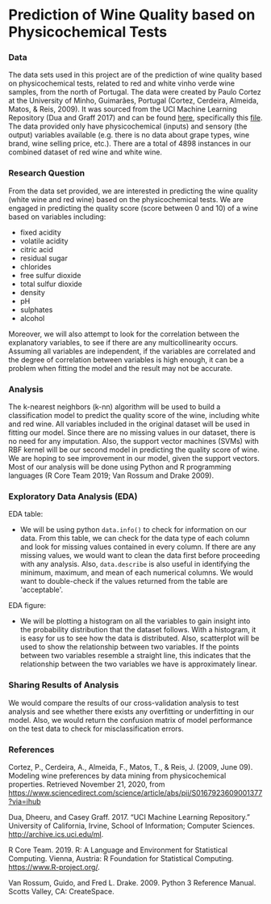 # Prediction of Wine Quality based on Physicochemical Tests 

### Data

The data sets used in this project are of the prediction of wine quality based on physicochemical tests, related to red and white vinho verde wine samples, from the north of Portugal. The data were created by Paulo Cortez at the University of Minho, Guimarães, Portugal (Cortez, Cerdeira, Almeida, Matos, &amp; Reis, 2009). It was sourced from the UCI Machine Learning Repository (Dua and Graff 2017) and can be found [here](https://archive.ics.uci.edu/ml/datasets/Wine+Quality), specifically this [file](https://archive.ics.uci.edu/ml/machine-learning-databases/wine-quality/). The data provided only have physicochemical (inputs) and sensory (the output) variables available (e.g. there is no data about grape types, wine brand, wine selling price, etc.). There are a total of 4898 instances in our combined dataset of red wine and white wine.

### Research Question

From the data set provided, we are interested in predicting the wine quality (white wine and red wine) based on the physicochemical tests. We are engaged in predicting the quality score (score between 0 and 10) of a wine based on variables including:

- fixed acidity
- volatile acidity
- citric acid
- residual sugar
- chlorides
- free sulfur dioxide
- total sulfur dioxide
- density
- pH
- sulphates
- alcohol

Moreover, we will also attempt to look for the correlation between the explanatory variables, to see if there are any multicollinearity occurs. Assuming all variables are independent, if the variables are correlated and the degree of correlation between variables is high enough, it can be a problem when fitting the model and the result may not be accurate. 

### Analysis

The k-nearest neighbors (k-nn) algorithm will be used to build a classification model to predict the quality score of the wine, including white and red wine. All variables included in the original dataset will be used in fitting our model. Since there are no missing values in our dataset, there is no need for any imputation. 
Also, the support vector machines (SVMs) with RBF kernel will be our second model in predicting the quality score of wine. We are hoping to see improvement in our model, given the support vectors. Most of our analysis will be done using Python and R programming languages (R Core Team 2019; Van Rossum and Drake 2009). 

### Exploratory Data Analysis (EDA)

EDA table:

- We will be using python `data.info()` to check for information on our data. From this table, we can check for the data type of each column and look for missing values contained in every column. If there are any missing values, we would want to clean the data first before proceeding with any analysis. Also, `data.describe` is also useful in identifying the minimum, maximum, and mean of each numerical columns. We would want to double-check if the values returned from the table are 'acceptable'. 

EDA figure:

- We will be plotting a histogram on all the variables to gain insight into the probability distribution that the dataset follows. With a histogram, it is easy for us to see how the data is distributed. Also, scatterplot will be used to show the relationship between two variables. If the points between two variables resemble a straight line, this indicates that the relationship between the two variables we have is approximately linear. 

### Sharing Results of Analysis

We would compare the results of our cross-validation analysis to test analysis and see whether there exists any overfitting or underfitting in our model. Also, we would return the confusion matrix of model performance on the test data to check for misclassification errors. 


### References

Cortez, P., Cerdeira, A., Almeida, F., Matos, T., &amp; Reis, J. (2009, June 09). Modeling wine preferences by data mining from physicochemical properties. Retrieved November 21, 2020, from https://www.sciencedirect.com/science/article/abs/pii/S0167923609001377?via=ihub

Dua, Dheeru, and Casey Graff. 2017. “UCI Machine Learning Repository.” University of California, Irvine, School of Information; Computer Sciences. http://archive.ics.uci.edu/ml.

R Core Team. 2019. R: A Language and Environment for Statistical Computing. Vienna, Austria: R Foundation for Statistical Computing. https://www.R-project.org/.

Van Rossum, Guido, and Fred L. Drake. 2009. Python 3 Reference Manual. Scotts Valley, CA: CreateSpace.


